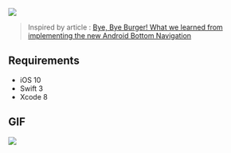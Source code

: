 
![](http://ww2.sinaimg.cn/large/006tNc79gy1feka5osr2aj30rs05kdfx.jpg)

> Inspired by article : [Bye, Bye Burger! What we learned from implementing the new Android Bottom Navigation](https://medium.com/startup-grind/bye-bye-burger-5bd963806015#.b1x3w6elg)

## Requirements

- iOS 10
- Swift 3
- Xcode 8

## GIF

![](http://ww1.sinaimg.cn/large/65e4f1e6gw1f9wrick8l0g20a701p76s.gif)
